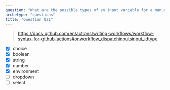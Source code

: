 ```yaml
---
question: "What are the possible types of an input variable for a manually triggered workflow? (Select five.)"
archetype: "questions"
title: "Question 021"
---
```


> https://docs.github.com/en/actions/writing-workflows/workflow-syntax-for-github-actions#onworkflow_dispatchinputsinput_idtype
- [x] choice
- [x] boolean
- [x] string
- [x] number
- [x] environment
- [ ] dropdown
- [ ] select
